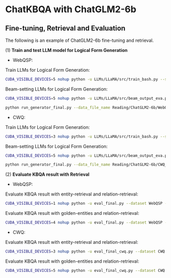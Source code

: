 # ChatKBQA with ChatGLM2-6b

## Fine-tuning, Retrieval and Evaluation

The following is an example of ChatGLM2-6b fine-tuning and retrieval.

(1) **Train and test LLM model for Logical Form Generation**

- WebQSP: 

Train LLMs for Logical Form Generation:

```bash
CUDA_VISIBLE_DEVICES=5 nohup python -u LLMs/LLaMA/src/train_bash.py --stage sft --model_name_or_path THUDM/chatglm2-6b --do_train  --dataset_dir LLMs/data --dataset WebQSP_Freebase_NQ_train --template chatglm2  --finetuning_type lora --lora_target query_key_value --output_dir Reading/ChatGLM2-6b/WebQSP_Freebase_NQ_lora_epoch100/checkpoint --overwrite_cache --per_device_train_batch_size 4 --gradient_accumulation_steps 4  --lr_scheduler_type cosine --logging_steps 10 --save_steps 1000 --learning_rate 5e-5  --num_train_epochs 100.0 --plot_loss  --fp16 >> train_ChatGLM2-6b_WebQSP_Freebase_NQ_lora_epoch100.txt 2>&1 &
```

Beam-setting LLMs for Logical Form Generation:
```bash
CUDA_VISIBLE_DEVICES=5 nohup python -u LLMs/LLaMA/src/beam_output_eva.py --model_name_or_path THUDM/chatglm2-6b --dataset_dir LLMs/data --dataset WebQSP_Freebase_NQ_test --template chatglm2  --finetuning_type lora --checkpoint_dir Reading/ChatGLM2-6b/WebQSP_Freebase_NQ_lora_epoch100/checkpoint --num_beams 10 >> predbeam_ChatGLM2-6b_WebQSP_Freebase_NQ_lora_epoch100.txt 2>&1 &
```
```bash
python run_generator_final.py --data_file_name Reading/ChatGLM2-6b/WebQSP_Freebase_NQ_lora_epoch100/evaluation_beam/generated_predictions.jsonl
```

- CWQ: 

Train LLMs for Logical Form Generation:
```bash
CUDA_VISIBLE_DEVICES=3 nohup python -u LLMs/LLaMA/src/train_bash.py --stage sft --model_name_or_path THUDM/chatglm2-6b --do_train  --dataset_dir LLMs/data --dataset CWQ_Freebase_NQ_train --template chatglm2   --finetuning_type lora --lora_target query_key_value --output_dir Reading/ChatGLM2-6b/CWQ_Freebase_NQ_lora_epoch10/checkpoint --overwrite_cache --per_device_train_batch_size 4 --gradient_accumulation_steps 4  --lr_scheduler_type cosine --logging_steps 10 --save_steps 1000 --learning_rate 5e-5  --num_train_epochs 10.0 --plot_loss  --fp16 >> train_ChatGLM2-6b_CWQ_Freebase_NQ_lora_epoch10.txt 2>&1 &
```

Beam-setting LLMs for Logical Form Generation:
```bash
CUDA_VISIBLE_DEVICES=5 nohup python -u LLMs/LLaMA/src/beam_output_eva.py --model_name_or_path THUDM/chatglm2-6b --dataset_dir LLMs/data --dataset CWQ_Freebase_NQ_test --template chatglm2  --finetuning_type lora --checkpoint_dir Reading/ChatGLM2-6b/CWQ_Freebase_NQ_lora_epoch10/checkpoint --num_beams 8 >> predbeam_ChatGLM2-6b_CWQ_Freebase_NQ_lora_epoch10.txt 2>&1 &
```
```bash
python run_generator_final.py --data_file_name Reading/ChatGLM2-6b/CWQ_Freebase_NQ_lora_epoch10/evaluation_beam/generated_predictions.jsonl
```

(2) **Evaluate KBQA result with Retrieval**

- WebQSP: 

Evaluate KBQA result with entity-retrieval and relation-retrieval:
```bash
CUDA_VISIBLE_DEVICES=1 nohup python -u eval_final.py --dataset WebQSP --pred_file Reading/ChatGLM2-6b/WebQSP_Freebase_NQ_lora_epoch100/evaluation_beam/beam_test_top_k_predictions.json >> predfinal_ChatGLM2-6b_WebQSP_Freebase_NQ_lora_epoch100.txt 2>&1 &
```

Evaluate KBQA result with golden-entities and relation-retrieval:
```bash
CUDA_VISIBLE_DEVICES=4 nohup python -u eval_final.py --dataset WebQSP --pred_file Reading/ChatGLM2-6b/WebQSP_Freebase_NQ_lora_epoch100/evaluation_beam/beam_test_top_k_predictions.json --golden_ent >> predfinalgoldent_ChatGLM2-6b_WebQSP_Freebase_NQ_lora_epoch100.txt 2>&1 &
```

- CWQ: 

Evaluate KBQA result with entity-retrieval and relation-retrieval:
```bash
CUDA_VISIBLE_DEVICES=3 nohup python -u eval_final_cwq.py --dataset CWQ --pred_file Reading/ChatGLM2-6b/CWQ_Freebase_NQ_lora_epoch10/evaluation_beam/beam_test_top_k_predictions.json >> predfinal_ChatGLM2-6b_CWQ_Freebase_NQ_lora_epoch10.txt 2>&1 &
```

Evaluate KBQA result with golden-entities and relation-retrieval:
```bash
CUDA_VISIBLE_DEVICES=5 nohup python -u eval_final_cwq.py --dataset CWQ --pred_file Reading/ChatGLM2-6b/CWQ_Freebase_NQ_lora_epoch10/evaluation_beam/beam_test_top_k_predictions.json --golden_ent >> predfinalgoldent_ChatGLM2-6b_CWQ_Freebase_NQ_lora_epoch10.txt 2>&1 &
```